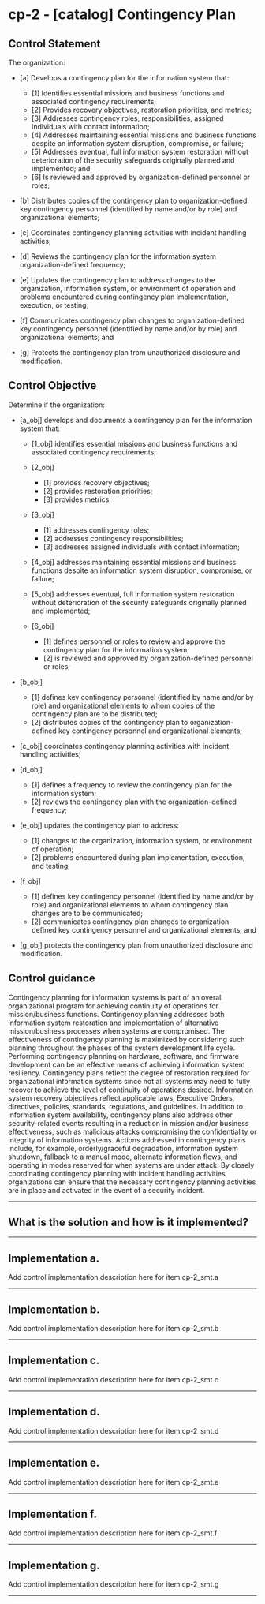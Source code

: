 # cp-2 - \[catalog\] Contingency Plan

## Control Statement

The organization:

- \[a\] Develops a contingency plan for the information system that:

  - \[1\] Identifies essential missions and business functions and associated contingency requirements;
  - \[2\] Provides recovery objectives, restoration priorities, and metrics;
  - \[3\] Addresses contingency roles, responsibilities, assigned individuals with contact information;
  - \[4\] Addresses maintaining essential missions and business functions despite an information system disruption, compromise, or failure;
  - \[5\] Addresses eventual, full information system restoration without deterioration of the security safeguards originally planned and implemented; and
  - \[6\] Is reviewed and approved by organization-defined personnel or roles;

- \[b\] Distributes copies of the contingency plan to organization-defined key contingency personnel (identified by name and/or by role) and organizational elements;

- \[c\] Coordinates contingency planning activities with incident handling activities;

- \[d\] Reviews the contingency plan for the information system organization-defined frequency;

- \[e\] Updates the contingency plan to address changes to the organization, information system, or environment of operation and problems encountered during contingency plan implementation, execution, or testing;

- \[f\] Communicates contingency plan changes to organization-defined key contingency personnel (identified by name and/or by role) and organizational elements; and

- \[g\] Protects the contingency plan from unauthorized disclosure and modification.

## Control Objective

Determine if the organization:

- \[a_obj\] develops and documents a contingency plan for the information system that:

  - \[1_obj\] identifies essential missions and business functions and associated contingency requirements;
  - \[2_obj\]

    - \[1\] provides recovery objectives;
    - \[2\] provides restoration priorities;
    - \[3\] provides metrics;

  - \[3_obj\]

    - \[1\] addresses contingency roles;
    - \[2\] addresses contingency responsibilities;
    - \[3\] addresses assigned individuals with contact information;

  - \[4_obj\] addresses maintaining essential missions and business functions despite an information system disruption, compromise, or failure;
  - \[5_obj\] addresses eventual, full information system restoration without deterioration of the security safeguards originally planned and implemented;
  - \[6_obj\]

    - \[1\] defines personnel or roles to review and approve the contingency plan for the information system;
    - \[2\] is reviewed and approved by organization-defined personnel or roles;

- \[b_obj\]

  - \[1\] defines key contingency personnel (identified by name and/or by role) and organizational elements to whom copies of the contingency plan are to be distributed;
  - \[2\] distributes copies of the contingency plan to organization-defined key contingency personnel and organizational elements;

- \[c_obj\] coordinates contingency planning activities with incident handling activities;

- \[d_obj\]

  - \[1\] defines a frequency to review the contingency plan for the information system;
  - \[2\] reviews the contingency plan with the organization-defined frequency;

- \[e_obj\] updates the contingency plan to address:

  - \[1\] changes to the organization, information system, or environment of operation;
  - \[2\] problems encountered during plan implementation, execution, and testing;

- \[f_obj\]

  - \[1\] defines key contingency personnel (identified by name and/or by role) and organizational elements to whom contingency plan changes are to be communicated;
  - \[2\] communicates contingency plan changes to organization-defined key contingency personnel and organizational elements; and

- \[g_obj\] protects the contingency plan from unauthorized disclosure and modification.

## Control guidance

Contingency planning for information systems is part of an overall organizational program for achieving continuity of operations for mission/business functions. Contingency planning addresses both information system restoration and implementation of alternative mission/business processes when systems are compromised. The effectiveness of contingency planning is maximized by considering such planning throughout the phases of the system development life cycle. Performing contingency planning on hardware, software, and firmware development can be an effective means of achieving information system resiliency. Contingency plans reflect the degree of restoration required for organizational information systems since not all systems may need to fully recover to achieve the level of continuity of operations desired. Information system recovery objectives reflect applicable laws, Executive Orders, directives, policies, standards, regulations, and guidelines. In addition to information system availability, contingency plans also address other security-related events resulting in a reduction in mission and/or business effectiveness, such as malicious attacks compromising the confidentiality or integrity of information systems. Actions addressed in contingency plans include, for example, orderly/graceful degradation, information system shutdown, fallback to a manual mode, alternate information flows, and operating in modes reserved for when systems are under attack. By closely coordinating contingency planning with incident handling activities, organizations can ensure that the necessary contingency planning activities are in place and activated in the event of a security incident.

______________________________________________________________________

## What is the solution and how is it implemented?

<!-- Please leave this section blank and enter implementation details in the parts below. -->

______________________________________________________________________

## Implementation a.

Add control implementation description here for item cp-2_smt.a

______________________________________________________________________

## Implementation b.

Add control implementation description here for item cp-2_smt.b

______________________________________________________________________

## Implementation c.

Add control implementation description here for item cp-2_smt.c

______________________________________________________________________

## Implementation d.

Add control implementation description here for item cp-2_smt.d

______________________________________________________________________

## Implementation e.

Add control implementation description here for item cp-2_smt.e

______________________________________________________________________

## Implementation f.

Add control implementation description here for item cp-2_smt.f

______________________________________________________________________

## Implementation g.

Add control implementation description here for item cp-2_smt.g

______________________________________________________________________
